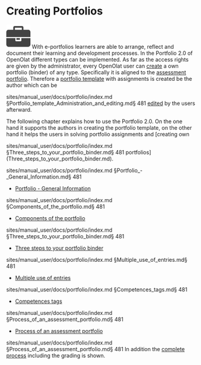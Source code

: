 # Creating Portfolios

![](assets/portfolio_434343_64.png) With
e-portfolios learners are able to arrange, reflect and document their learning
and development processes. In the Portfolio 2.0 of OpenOlat different types
can be implemented. As far as the access rights are given by the
administrator, every OpenOlat user can
[create](Three_steps_to_your_portfolio_binder.md) a own portfolio (binder)
of any type. Specifically it is aligned to the [assessment
portfolio](Process_of_an_assessment_portfolio.md). Therefore a [portfolio
template](Portfolio_template_Creation.md) with assignments is
created be the author which can be

sites/manual_user/docs/portfolio/index.md §Portfolio_template_Administration_and_editing.md§ 481
[edited](Portfolio_template_Administration_and_editing.md) by the
users afterward.

The following chapter explains how to use the Portfolio 2.0. On the one hand
it supports the authors in creating the portfolio template, on the other hand
it helps the users in solving portfolio assignments and [creating own

sites/manual_user/docs/portfolio/index.md §Three_steps_to_your_portfolio_binder.md§ 481
portfolios](Three_steps_to_your_portfolio_binder.md).


sites/manual_user/docs/portfolio/index.md §Portfolio_-_General_Information.md§ 481
  * [Portfolio - General Information](Portfolio_-_General_Information.md)

sites/manual_user/docs/portfolio/index.md §Components_of_the_portfolio.md§ 481
  * [Components of the portfolio](Components_of_the_portfolio.md)

sites/manual_user/docs/portfolio/index.md §Three_steps_to_your_portfolio_binder.md§ 481
  * [Three steps to your portfolio binder](Three_steps_to_your_portfolio_binder.md)

sites/manual_user/docs/portfolio/index.md §Multiple_use_of_entries.md§ 481
  * [Multiple use of entries](Multiple_use_of_entries.md)

sites/manual_user/docs/portfolio/index.md §Competences_tags.md§ 481
  * [Competences tags](Competences_tags.md)

sites/manual_user/docs/portfolio/index.md §Process_of_an_assessment_portfolio.md§ 481
  * [Process of an assessment portfolio](Process_of_an_assessment_portfolio.md)


sites/manual_user/docs/portfolio/index.md §Process_of_an_assessment_portfolio.md§ 481
In addition the [complete process](Process_of_an_assessment_portfolio.md)
including the grading is shown.

  

